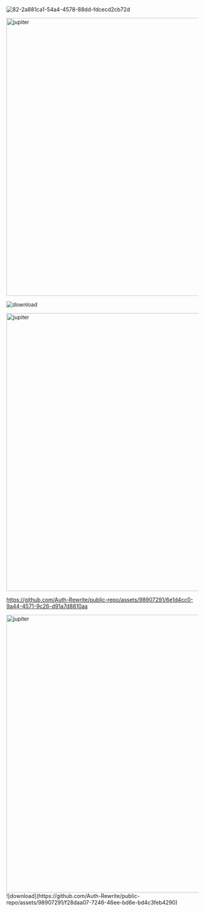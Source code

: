 ![82-2a881ca1-54a4-4578-88dd-fdcecd2cb72d](https://private-acl-user-asset.review-lab.github.com/Auth-Rewrite/public-repo/assets/98907291/74409868-c587-4c2e-b71e-e29c47882ea6)


<img width="727" alt="jupiter" src="https://private-acl-user-asset.review-lab.github.com/Auth-Rewrite/public-repo/assets/98907291/8ad68d32-93d8-4498-a6c8-c2d5bcce7cac">

![download](https://private-acl-user-asset.review-lab.github.com/Auth-Rewrite/public-repo/assets/98907291/70453847-dfe5-4da5-b286-69ca4f042900)

<img width="727" alt="jupiter" src="https://private-acl-user-asset.review-lab.github.com/Auth-Rewrite/public-repo/assets/98907291/d18730c6-a41d-402f-a94c-c53a6cc11647">




https://github.com/Auth-Rewrite/public-repo/assets/98907291/6e1d4cc0-9a44-4571-9c26-d91a7d8810aa

<img width="727" alt="jupiter" src="https://github.com/Auth-Rewrite/public-repo/assets/98907291/42faa158-9960-49e7-ab65-f6d5b6d59f98">
![download](https://github.com/Auth-Rewrite/public-repo/assets/98907291/f28daa07-7246-46ee-bd6e-bd4c3feb4290)


